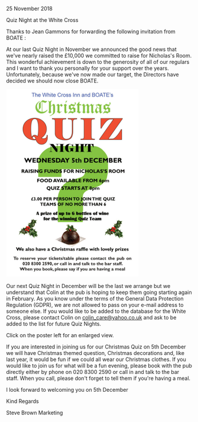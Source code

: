 25 November 2018

Quiz Night at the White Cross

Thanks to Jean Gammons for forwarding the following invitation from BOATE :

At our last Quiz Night in November we announced the good news that we've nearly raised the £10,000 we committed to raise for Nicholas's Room. This wonderful achievement is down to the generosity of all of our regulars and I want to thank you personally for your support over the years. Unfortunately, because we've now made our target, the Directors have decided we should now close BOATE.[](http://www.northcrayresidents.org.uk/posters/poster226.pdf)

![Image](images/nm0634_1.gif)

Our next Quiz Night in December will be the last we arrange but we understand that Colin at the pub is hoping to keep them going starting again in February. As you know under the terms of the General Data Protection Regulation (GDPR), we are not allowed to pass on your e-mail address to someone else. If you would like to be added to the database for the White Cross, please contact Colin on colin_care@yahoo.co.uk and ask to be added to the list for future Quiz Nights.

Click on the poster left for an enlarged view.

If you are interested in joining us for our Christmas Quiz on 5th December we will have Christmas themed question, Christmas decorations and, like last year, it would be fun if we could all wear our Christmas clothes. If you would like to join us for what will be a fun evening, please book with the pub directly either by phone on 020 8300 2590 or call in and talk to the bar staff. When you call, please don't forget to tell them if you're having a meal.

I look forward to welcoming you on 5th December

Kind Regards

Steve Brown Marketing
